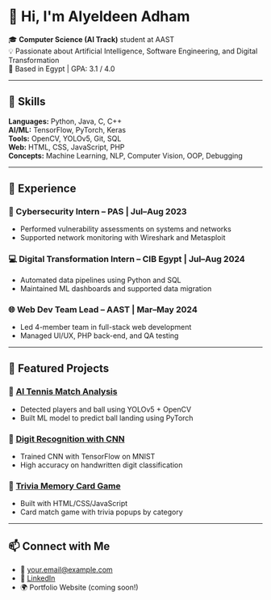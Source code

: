 # 👋 Hi, I'm Alyeldeen Adham

🎓 **Computer Science (AI Track)** student at AAST  
💡 Passionate about Artificial Intelligence, Software Engineering, and Digital Transformation  
📍 Based in Egypt | GPA: 3.1 / 4.0

---

## 🔧 Skills

**Languages:** Python, Java, C, C++  
**AI/ML:** TensorFlow, PyTorch, Keras  
**Tools:** OpenCV, YOLOv5, Git, SQL  
**Web:** HTML, CSS, JavaScript, PHP  
**Concepts:** Machine Learning, NLP, Computer Vision, OOP, Debugging  

---

## 💼 Experience

### 🔐 Cybersecurity Intern – PAS | Jul–Aug 2023
- Performed vulnerability assessments on systems and networks  
- Supported network monitoring with Wireshark and Metasploit

### 💻 Digital Transformation Intern – CIB Egypt | Jul–Aug 2024
- Automated data pipelines using Python and SQL  
- Maintained ML dashboards and supported data migration

### 🌐 Web Dev Team Lead – AAST | Mar–May 2024
- Led 4-member team in full-stack web development  
- Managed UI/UX, PHP back-end, and QA testing

---

## 📌 Featured Projects

### 🎾 [AI Tennis Match Analysis](https://github.com/AlyAdham/tennisAnalysis)
- Detected players and ball using YOLOv5 + OpenCV  
- Built ML model to predict ball landing using PyTorch

### 🔢 [Digit Recognition with CNN](https://github.com/AlyAdham/Handwritten-Digit-Recognition-Flask)
- Trained CNN with TensorFlow on MNIST  
- High accuracy on handwritten digit classification

### 🧠 [Trivia Memory Card Game](https://github.com/your-username/trivia-memory-game)
- Built with HTML/CSS/JavaScript  
- Card match game with trivia popups by category

---

## 📫 Connect with Me

- 📧 your.email@example.com  
- 💼 [LinkedIn](https://linkedin.com/in/your-profile)  
- 🌍 Portfolio Website (coming soon!)
